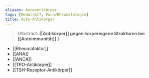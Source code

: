 ```yaml
---
aliases: Autoantikörper
tags: [Modul/m17, Fach/Rheumatologie]
title: Auto-Antikörper
---
```

> (Abstract::**[[Antikörper]] gegen körpereigene Strukturen bei [[Autoimmunität]].**)

- [[Rheumafaktor]]
- [[ANA]]
- [[ANCA]]
- [[TPO-Antikörper]]
- [[TSH-Rezeptor-Antikörper]]